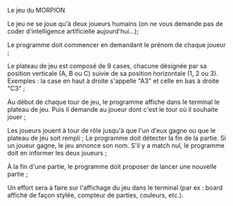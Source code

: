Le jeu du  MORPION

Le jeu ne se joue qu'à deux joueurs humains (on ne vous demande pas de coder d'intelligence artificielle aujourd'hui…);

Le programme doit commencer en demandant le prénom de chaque joueur ;

Le plateau de jeu est composé de 9 cases, chacune désignée par sa position verticale (A, B ou C) suivie de sa position horizontale (1, 2 ou 3). Exemples : la case en haut à droite s'appelle "A3" et celle en bas à droite "C3" ;

Au début de chaque tour de jeu, le programme affiche dans le terminal le plateau de jeu. Puis il demande au joueur dont c'est le tour où il souhaite jouer ;

Les joueurs jouent à tour de rôle jusqu'à que l'un d'eux gagne ou que le plateau de jeu soit rempli ;
Le programme doit détecter la fin de la partie. Si un joueur gagne, le jeu annonce son nom. S'il y a match nul, le programme doit en informer les deux joueurs ;

À la fin d'une partie, le programme doit proposer de lancer une nouvelle partie ;

Un effort sera à faire sur l'affichage du jeu dans le terminal (par ex : board affiché de façon stylée, compteur de parties, couleurs, etc.).

